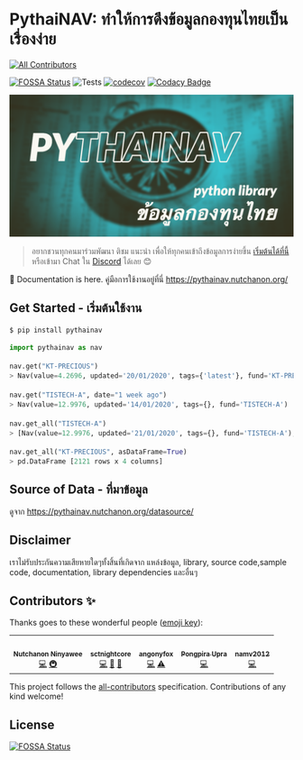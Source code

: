 # PythaiNAV: ทำให้การดึงข้อมูลกองทุนไทยเป็นเรื่องง่าย
<!-- ALL-CONTRIBUTORS-BADGE:START - Do not remove or modify this section -->
[![All Contributors](https://img.shields.io/badge/all_contributors-5-orange.svg?style=flat-square)](#contributors-)
<!-- ALL-CONTRIBUTORS-BADGE:END -->
[![FOSSA Status](https://app.fossa.io/api/projects/git%2Bgithub.com%2FCircleOnCircles%2Fpythainav.svg?type=shield)](https://app.fossa.io/projects/git%2Bgithub.com%2FCircleOnCircles%2Fpythainav?ref=badge_shield)
![Tests](https://github.com/CircleOnCircles/pythainav/workflows/Tests/badge.svg?branch=master)
[![codecov](https://codecov.io/gh/CircleOnCircles/pythainav/branch/develop/graph/badge.svg)](https://codecov.io/gh/CircleOnCircles/pythainav)
[![Codacy Badge](https://api.codacy.com/project/badge/Grade/f868488db4ba4266a112c3432301c6b4)](https://www.codacy.com/manual/nutchanon/pythainav?utm_source=github.com&amp;utm_medium=referral&amp;utm_content=CircleOnCircles/pythainav&amp;utm_campaign=Badge_Grade)



![cover image](https://github.com/CircleOnCircles/pythainav/raw/master/extra/pythainav.png)



> อยากชวนทุกคนมาร่วมพัฒนา ติชม แนะนำ เพื่อให้ทุกคนเข้าถึงข้อมูลการง่ายขึ้น [เริ่มต้นได้ที่นี้](https://github.com/CircleOnCircles/pythainav/issues) หรือเข้ามา Chat ใน [Discord](https://discord.gg/jjuMcKZ) ได้เลย 😊

📖 Documentation is here. คู่มือการใช้งานอยู่ที่นี่ <https://pythainav.nutchanon.org/>

## Get Started - เริ่มต้นใช้งาน

```bash
$ pip install pythainav
```

```python
import pythainav as nav

nav.get("KT-PRECIOUS")
> Nav(value=4.2696, updated='20/01/2020', tags={'latest'}, fund='KT-PRECIOUS')

nav.get("TISTECH-A", date="1 week ago")
> Nav(value=12.9976, updated='14/01/2020', tags={}, fund='TISTECH-A')

nav.get_all("TISTECH-A")
> [Nav(value=12.9976, updated='21/01/2020', tags={}, fund='TISTECH-A'), Nav(value=12.9002, updated='20/01/2020', tags={}, fund='TISTECH-A'), ...]

nav.get_all("KT-PRECIOUS", asDataFrame=True)
> pd.DataFrame [2121 rows x 4 columns]
```

## Source of Data - ที่มาข้อมูล

ดูจาก <https://pythainav.nutchanon.org/datasource/>

## Disclaimer

เราไม่รับประกันความเสียหายใดๆทั้งสิ้นที่เกิดจาก แหล่งข้อมูล, library, source code,sample code, documentation, library dependencies และอื่นๆ

## Contributors ✨

Thanks goes to these wonderful people ([emoji key](https://allcontributors.org/docs/en/emoji-key)):

<!-- ALL-CONTRIBUTORS-LIST:START - Do not remove or modify this section -->
<!-- prettier-ignore-start -->
<!-- markdownlint-disable -->
<table>
  <tr>
    <td align="center"><a href="http://nutchanon.org"><img src="https://avatars2.githubusercontent.com/u/8089231?v=4?s=100" width="100px;" alt=""/><br /><sub><b>Nutchanon Ninyawee</b></sub></a><br /><a href="https://github.com/CircleOnCircles/pythainav/commits?author=CircleOnCircles" title="Code">💻</a> <a href="#infra-CircleOnCircles" title="Infrastructure (Hosting, Build-Tools, etc)">🚇</a></td>
    <td align="center"><a href="https://github.com/sctnightcore"><img src="https://avatars2.githubusercontent.com/u/23263315?v=4?s=100" width="100px;" alt=""/><br /><sub><b>sctnightcore</b></sub></a><br /><a href="https://github.com/CircleOnCircles/pythainav/commits?author=sctnightcore" title="Code">💻</a> <a href="#talk-sctnightcore" title="Talks">📢</a> <a href="#ideas-sctnightcore" title="Ideas, Planning, & Feedback">🤔</a></td>
    <td align="center"><a href="https://github.com/angonyfox"><img src="https://avatars3.githubusercontent.com/u/1295513?v=4?s=100" width="100px;" alt=""/><br /><sub><b>angonyfox</b></sub></a><br /><a href="https://github.com/CircleOnCircles/pythainav/commits?author=angonyfox" title="Code">💻</a> <a href="https://github.com/CircleOnCircles/pythainav/commits?author=angonyfox" title="Tests">⚠️</a></td>
    <td align="center"><a href="https://github.com/samupra"><img src="https://avatars.githubusercontent.com/u/24209940?v=4?s=100" width="100px;" alt=""/><br /><sub><b>Pongpira Upra</b></sub></a><br /><a href="https://github.com/CircleOnCircles/pythainav/commits?author=samupra" title="Code">💻</a></td>
    <td align="center"><a href="https://github.com/namv2012"><img src="https://avatars.githubusercontent.com/u/50385570?v=4?s=100" width="100px;" alt=""/><br /><sub><b>namv2012</b></sub></a><br /><a href="https://github.com/CircleOnCircles/pythainav/commits?author=namv2012" title="Code">💻</a></td>
  </tr>
</table>

<!-- markdownlint-restore -->
<!-- prettier-ignore-end -->

<!-- ALL-CONTRIBUTORS-LIST:END -->

This project follows the [all-contributors](https://github.com/all-contributors/all-contributors) specification. Contributions of any kind welcome!


## License
[![FOSSA Status](https://app.fossa.io/api/projects/git%2Bgithub.com%2FCircleOnCircles%2Fpythainav.svg?type=large)](https://app.fossa.io/projects/git%2Bgithub.com%2FCircleOnCircles%2Fpythainav?ref=badge_large)
